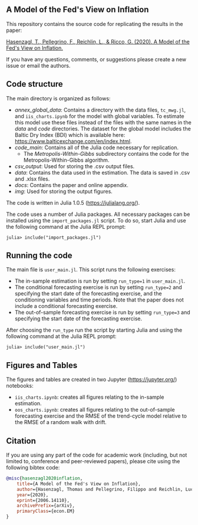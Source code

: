 ## A Model of the Fed's View on Inflation

This repository contains the source code for replicating the results in the paper:

[Hasenzagl, T., Pellegrino, F., Reichlin, L., & Ricco, G. (2020). A Model of the Fed's View on Inflation.](https://arxiv.org/abs/2006.14110)

If you have any questions, comments, or suggestions please create a new issue or email the authors.

## Code structure
The main directory is organized as follows:

* *annex_global_data*: Contains a directory with the data files, `tc_mwg.jl`, and `iis_charts.ipynb` for the model with global variables. To estimate this model use these files instead of the files with the same names in the *data* and *code* directories. The dataset for the global model includes the Baltic Dry Index (BDI) which is available here: https://www.balticexchange.com/en/index.html. 
* *code_main*: Contains all of the Julia code necessary for replication.
    + The *Metropolis-Within-Gibbs* subdirectory contains the code for the Metropolis-Within-Gibbs algorithm.
* *csv_output*: Used for storing the .csv output files.   
* *data*: Contains the data used in the estimation. The data is saved in .csv and .xlsx files.
* *docs*: Contains the paper and online appendix.
* *img*: Used for storing the output figures.

The code is written in Julia 1.0.5 (https://julialang.org/).

The code uses a number of Julia packages. All necessary packages can be installed using the `import_packages.jl` script. To do so, start Julia and use the following command at the Julia REPL prompt:

`julia> include("import_packages.jl")`

## Running the code

The main file is `user_main.jl`. This script runs the following exercises:

* The in-sample estimation is run by setting `run_type=1` in `user_main.jl`.
* The conditional forecasting exercise is run by setting `run_type=2` and specifying the start date of the forecasting exercise, and the conditioning variables and time periods. Note that the paper does not include a conditional forecasting exercise.
* The out-of-sample forecasting exercise is run by setting `run_type=3` and specifying the start date of the forecasting exercise.

After choosing the `run_type` run the script by starting Julia and using the following command at the Julia REPL prompt:

`julia> include("user_main.jl")`

## Figures and Tables

The figures and tables are created in two Jupyter (https://jupyter.org/) notebooks:

* `iis_charts.ipynb`: creates all figures relating to the in-sample estimation.
* `oos_charts.ipynb`: creates all figures relating to the out-of-sample forecasting exercise and the RMSE of the trend-cycle model relative to the RMSE of a random walk with drift.

## Citation

If you are using any part of the code for academic work (including, but not limited to, conference and peer-reviewed papers), please cite using the following bibtex code:
```bibtex
@misc{hasenzagl2020inflation,
    title={A Model of the Fed's View on Inflation},
    author={Hasenzagl, Thomas and Pellegrino, Filippo and Reichlin, Lucrezia and Ricco, Giovanni},
    year={2020},
    eprint={2006.14110},
    archivePrefix={arXiv},
    primaryClass={econ.EM}
}
```
